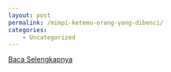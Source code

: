```yaml
---
layout: post
permalink: /mimpi-ketemu-orang-yang-dibenci/
categories:
    - Uncategorized
---
```


[Baca Selengkapnya](/06)